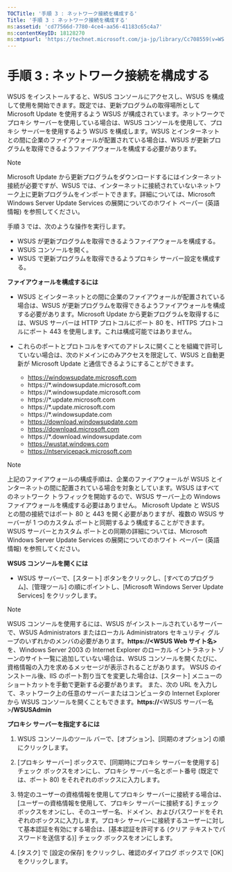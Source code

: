 ```yaml
---
TOCTitle: '手順 3 : ネットワーク接続を構成する'
Title: '手順 3 : ネットワーク接続を構成する'
ms:assetid: 'cd77566d-7780-4ce4-aa56-41183c65c4a7'
ms:contentKeyID: 18128270
ms:mtpsurl: 'https://technet.microsoft.com/ja-jp/library/Cc708559(v=WS.10)'
---
```


手順 3 : ネットワーク接続を構成する
===================================

WSUS をインストールすると、WSUS コンソールにアクセスし、WSUS を構成して使用を開始できます。既定では、更新プログラムの取得場所として Microsoft Update を使用するよう WSUS が構成されています。ネットワークでプロキシ サーバーを使用している場合は、WSUS コンソールを使用して、プロキシ サーバーを使用するよう WSUS を構成します。WSUS とインターネットとの間に企業のファイアウォールが配置されている場合は、WSUS が更新プログラムを取得できるようファイアウォールを構成する必要があります。

> [!NOTE]
> Microsoft Update から更新プログラムをダウンロードするにはインターネット接続が必要ですが、WSUS では、インターネットに接続されていないネットワーク上に更新プログラムをインポートできます。詳細については、Microsoft Windows Server Update Services の展開についてのホワイト ペーパー (英語情報) を参照してください。 

手順 3 では、次のような操作を実行します。

-   WSUS が更新プログラムを取得できるようファイアウォールを構成する。
-   WSUS コンソールを開く。
-   WSUS で更新プログラムを取得できるようプロキシ サーバー設定を構成する。

**ファイアウォールを構成するには**
-   WSUS とインターネットとの間に企業のファイアウォールが配置されている場合は、WSUS が更新プログラムを取得できるようファイアウォールを構成する必要があります。Microsoft Update から更新プログラムを取得するには、WSUS サーバーは HTTP プロトコルにポート 80 を、HTTPS プロトコルにポート 443 を使用します。これは構成可能ではありません。

-   これらのポートとプロトコルをすべてのアドレスに開くことを組織で許可していない場合は、次のドメインにのみアクセスを限定して、WSUS と自動更新が Microsoft Update と通信できるようにすることができます。

    -   https://windowsupdate.microsoft.com
    -   https://\*.windowsupdate.microsoft.com
    -   https://\*.windowsupdate.microsoft.com
    -   https://\*.update.microsoft.com
    -   https://\*.update.microsoft.com
    -   https://\*.windowsupdate.com
    -   https://download.windowsupdate.com
    -   https://download.microsoft.com
    -   https://\*.download.windowsupdate.com
    -   https://wustat.windows.com
    -   https://ntservicepack.microsoft.com

> [!NOTE]
> 上記のファイアウォールの構成手順は、企業のファイアウォールが WSUS とインターネットの間に配置されている場合を対象としています。WSUS はすべてのネットワーク トラフィックを開始するので、WSUS サーバー上の Windows ファイアウォールを構成する必要はありません。 Microsoft Update と WSUS との間の接続ではポート 80 と 443 を開く必要がありますが、複数の WSUS サーバーが 1 つのカスタム ポートと同期するよう構成することができます。WSUS サーバーとカスタム ポートとの同期の詳細については、Microsoft Windows Server Update Services の展開についてのホワイト ペーパー (英語情報) を参照してください。 

**WSUS コンソールを開くには**
-   WSUS サーバーで、\[スタート\] ボタンをクリックし、\[すべてのプログラム\]、\[管理ツール\] の順にポイントし、\[Microsoft Windows Server Update Services\] をクリックします。

> [!NOTE]
> WSUS コンソールを使用するには、WSUS がインストールされているサーバーで、WSUS Administrators またはローカル Administrators セキュリティ グループのいずれかのメンバの必要があります。**https://&lt;**WSUS Web サイト名**&gt;** を、Windows Server 2003 の Internet Explorer のローカル イントラネット ゾーンのサイト一覧に追加していない場合は、WSUS コンソールを開くたびに、資格情報の入力を求めるメッセージが表示されることがあります。 WSUS のインストール後、IIS のポート割り当てを変更した場合は、\[スタート\] メニューのショートカットを手動で更新する必要があります。 また、次の URL を入力して、ネットワーク上の任意のサーバーまたはコンピュータの Internet Explorer から WSUS コンソールを開くこともできます。**https://**&lt;WSUS サーバー名&gt;**/WSUSAdmin** 

**プロキシ サーバーを指定するには**
1.  WSUS コンソールのツール バーで、\[オプション\]、\[同期のオプション\] の順にクリックします。

2.  \[プロキシ サーバー\] ボックスで、\[同期時にプロキシ サーバーを使用する\] チェック ボックスをオンにし、プロキシ サーバー名とポート番号 (既定では、ポート 80) をそれぞれのボックスに入力します。

3.  特定のユーザーの資格情報を使用してプロキシ サーバーに接続する場合は、\[ユーザーの資格情報を使用して、プロキシ サーバーに接続する\] チェック ボックスをオンにし、そのユーザー名、ドメイン、およびパスワードをそれぞれのボックスに入力します。プロキシ サーバーに接続するユーザーに対して基本認証を有効にする場合は、\[基本認証を許可する (クリア テキストでパスワードを送信する)\] チェック ボックスをオンにします。

4.  \[タスク\] で \[設定の保存\] をクリックし、確認のダイアログ ボックスで \[OK\] をクリックします。

